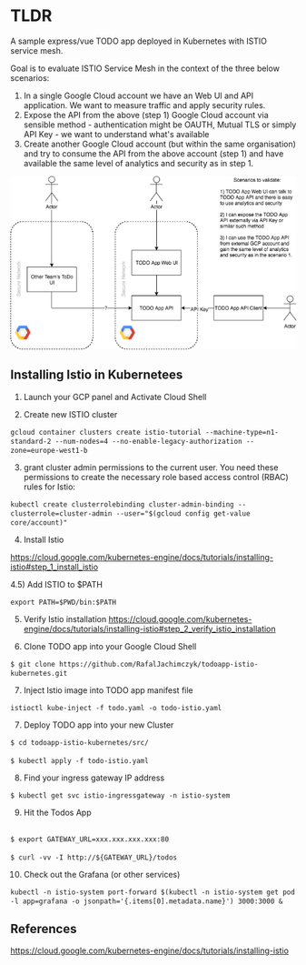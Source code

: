 # TLDR

A sample express/vue TODO app deployed in Kubernetes with ISTIO service mesh.

Goal is to evaluate ISTIO Service Mesh in the context of the three below scenarios: 

1) In a single Google Cloud account we have an Web UI and API application. We want to measure traffic and apply security rules. 
2) Expose the API from the above (step 1) Google Cloud account via sensible method - authentication might be OAUTH, Mutual TLS or simply API Key - we want to understand what's available
3) Create another Google Cloud account (but within the same organisation) and try to consume the API from the above account (step 1) and have available the same level of analytics and security as in step 1. 

![scenarios](https://raw.githubusercontent.com/RafalJachimczyk/todoapp-istio-kubernetes/master/docs/gcp%20app.png)


## Installing Istio in Kubernetees

1) Launch your GCP panel and Activate Cloud Shell

2) Create new ISTIO cluster

```
gcloud container clusters create istio-tutorial --machine-type=n1-standard-2 --num-nodes=4 --no-enable-legacy-authorization --zone=europe-west1-b
```

3) grant cluster admin permissions to the current user. You need these permissions to create the necessary role based access control (RBAC) rules for Istio:

```
kubectl create clusterrolebinding cluster-admin-binding --clusterrole=cluster-admin --user="$(gcloud config get-value core/account)"
```

4) Install Istio

https://cloud.google.com/kubernetes-engine/docs/tutorials/installing-istio#step_1_install_istio

4.5) Add ISTIO to $PATH

```
export PATH=$PWD/bin:$PATH
```

5) Verify Istio installation https://cloud.google.com/kubernetes-engine/docs/tutorials/installing-istio#step_2_verify_istio_installation

6) Clone TODO app into your Google Cloud Shell

```
$ git clone https://github.com/RafalJachimczyk/todoapp-istio-kubernetes.git
```
7) Inject Istio image into TODO app manifest file 

```
istioctl kube-inject -f todo.yaml -o todo-istio.yaml
```

7) Deploy TODO app into your new Cluster

```
$ cd todoapp-istio-kubernetes/src/

$ kubectl apply -f todo-istio.yaml
```

8) Find your ingress gateway IP address 

```
$ kubectl get svc istio-ingressgateway -n istio-system
```

9) Hit the Todos App

```

$ export GATEWAY_URL=xxx.xxx.xxx.xxx:80

$ curl -vv -I http://${GATEWAY_URL}/todos

```

10) Check out the Grafana (or other services)

```
kubectl -n istio-system port-forward $(kubectl -n istio-system get pod -l app=grafana -o jsonpath='{.items[0].metadata.name}') 3000:3000 &
```


## References

https://cloud.google.com/kubernetes-engine/docs/tutorials/installing-istio